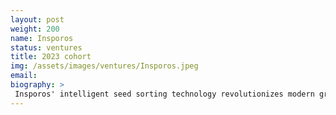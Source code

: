 ```yaml
---
layout: post
weight: 200
name: Insporos
status: ventures
title: 2023 cohort
img: /assets/images/ventures/Insporos.jpeg
email: 
biography: >
 Insporos' intelligent seed sorting technology revolutionizes modern greenhouse operations, which are increasingly reliant on sensors and robotics that demand uniform plant growth. By identifying and eliminating diseased and defective seeds, Insporos helps growers avoid overplanting—a common practice due to the unpredictability of seed success, leading to significant resource waste. Traditionally, a typical greenhouse facility discards plants amounting to $15M annually in resources. However, by ensuring that every planted seed counts, Insporos' seed analysis platform significantly mitigates this waste, potentially saving facilities up to $10M per year in resource costs.
---
```

<!--stackedit_data:
eyJoaXN0b3J5IjpbODM1Mjc5MDc1LDIxMTE5Nzg3MTgsMTY5OD
UzMjE1NSwtMTYzMzQxOTA4NV19
-->
